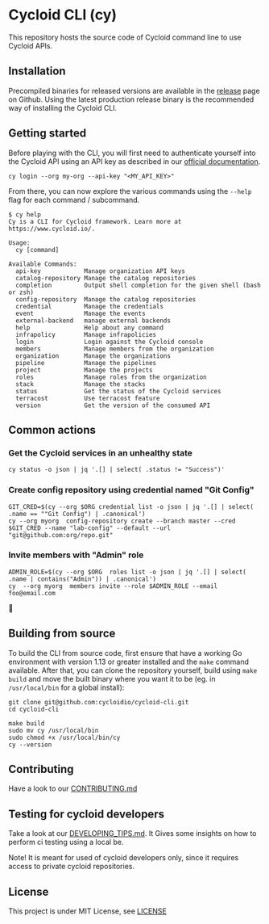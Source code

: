 # Cycloid CLI (cy)

This repository hosts the source code of Cycloid command line to use Cycloid APIs.

## Installation

Precompiled binaries for released versions are available in the [release](https://github.com/cycloidio/cycloid-cli/releases) page on Github. Using the latest production release binary is the recommended way of installing the Cycloid CLI.

## Getting started

Before playing with the CLI, you will first need to authenticate yourself into the Cycloid API using an API key as described in our [official documentation](https://docs.cycloid.io/open-source-software/cli.html).

```
cy login --org my-org --api-key "<MY_API_KEY>"
```

From there, you can now explore the various commands using the `--help` flag for each command / subcommand.

```shell
$ cy help
Cy is a CLI for Cycloid framework. Learn more at https://www.cycloid.io/.

Usage:
  cy [command]

Available Commands:
  api-key            Manage organization API keys
  catalog-repository Manage the catalog repositories
  completion         Output shell completion for the given shell (bash or zsh)
  config-repository  Manage the catalog repositories
  credential         Manage the credentials
  event              Manage the events
  external-backend   manage external backends
  help               Help about any command
  infrapolicy        Manage infrapolicies
  login              Login against the Cycloid console
  members            Manage members from the organization
  organization       Manage the organizations
  pipeline           Manage the pipelines
  project            Manage the projects
  roles              Manage roles from the organization
  stack              Manage the stacks
  status             Get the status of the Cycloid services
  terracost          Use terracost feature
  version            Get the version of the consumed API
```

## Common actions

### Get the Cycloid services in an unhealthy state

```
cy status -o json | jq '.[] | select( .status != "Success")'
```

### Create config repository using credential named "Git Config"

```
GIT_CRED=$(cy --org $ORG credential list -o json | jq '.[] | select( .name == ""Git Config") | .canonical')
cy --org myorg  config-repository create --branch master --cred $GIT_CRED --name "lab-config" --default --url "git@github.com:org/repo.git"
```

### Invite members with "Admin" role

```
ADMIN_ROLE=$(cy --org $ORG  roles list -o json | jq '.[] | select( .name | contains("Admin")) | .canonical')
cy  --org myorg  members invite --role $ADMIN_ROLE --email foo@email.com
```

:construction:
<!-- This is where we could add some useful examples: create a user, etc. -->

## Building from source

To build the CLI from source code, first ensure that have a working Go environment with version 1.13 or greater installed and the `make` command available.
After that, you can clone the repository yourself, build using `make build` and move the built binary where you want it to be (eg. in `/usr/local/bin` for a global install):

```shell
git clone git@github.com:cycloidio/cycloid-cli.git
cd cycloid-cli

make build
sudo mv cy /usr/local/bin
sudo chmod +x /usr/local/bin/cy
cy --version
```

## Contributing

Have a look to our [CONTRIBUTING.md](CONTRIBUTING.md)

## Testing for cycloid developers

Take a look at our [DEVELOPING_TIPS.md](DEVELOPING_TIPS.md). It Gives some insights on how to perform ci testing using a local be.

Note! It is meant for used of cycloid developers only, since it requires access to private cycloid repositories.

## License

This project is under MIT License, see [LICENSE](LICENSE)
